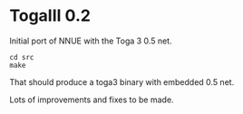 # TogaIII 0.2

Initial port of NNUE with the Toga 3 0.5 net.

```
cd src
make
```

That should produce a toga3 binary with embedded 0.5 net.

Lots of improvements and fixes to be made.

